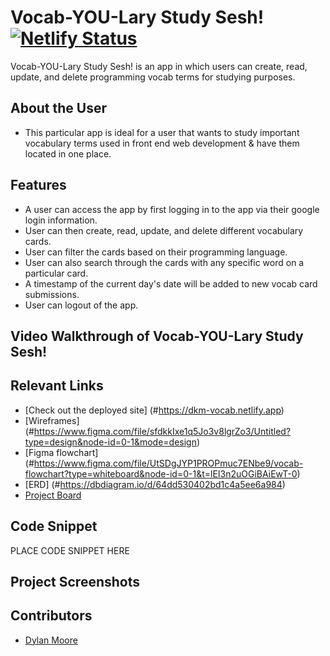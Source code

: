 # Vocab-YOU-Lary Study Sesh!  [![Netlify Status](https://api.netlify.com/api/v1/badges/0064a1a2-0b18-4501-8dd1-8c866cc7d209/deploy-status)](https://app.netlify.com/sites/dkm-vocab/deploys)

Vocab-YOU-Lary Study Sesh! is an app in which users can create, read, update, and delete programming vocab terms for studying purposes.

## About the User
- This particular app is ideal for a user that wants to study important vocabulary terms used in front end web development & have them located in one place.

## Features
- A user can access the app by first logging in to the app via their google login information.
- User can then create, read, update, and delete different vocabulary cards.
- User can filter the cards based on their programming language.
- User can also search through the cards with any specific word on a particular card.
- A timestamp of the current day's date will be added to new vocab card submissions.
- User can logout of the app.

## Video Walkthrough of Vocab-YOU-Lary Study Sesh!

## Relevant Links
- [Check out the deployed site] (#https://dkm-vocab.netlify.app)
- [Wireframes] (#https://www.figma.com/file/sfdkkIxe1q5Jo3v8lgrZo3/Untitled?type=design&node-id=0-1&mode=design)
- [Figma flowchart] (#https://www.figma.com/file/UtSDgJYP1PROPmuc7ENbe9/vocab-flowchart?type=whiteboard&node-id=0-1&t=lEI3n2uOGiBAiEwT-0)
- [ERD] (#https://dbdiagram.io/d/64dd530402bd1c4a5ee6a984)
- [Project Board](#https://github.com/users/dylankmoore/projects/2)

## Code Snippet
PLACE CODE SNIPPET HERE

## Project Screenshots

## Contributors
- [Dylan Moore](https://github.com/dylankmoore)
